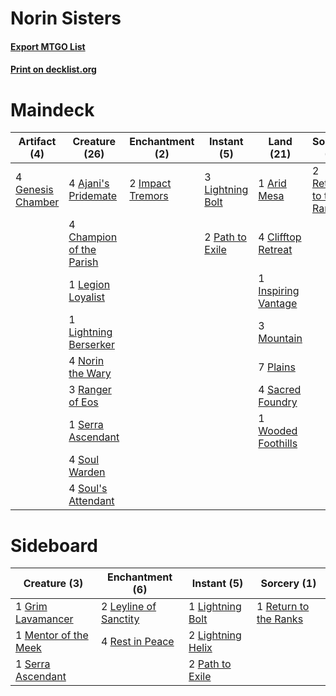 # Norin Sisters

#### [Export MTGO List](../collection/Norin%20Sisters/Norin%20Sisters.txt)
#### [Print on decklist.org](http://decklist.org/?deckmain=4%09Ajani's%20Pridemate%0A1%09Arid%20Mesa%0A4%09Champion%20of%20the%20Parish%0A4%09Clifftop%20Retreat%0A4%09Genesis%20Chamber%0A2%09Impact%20Tremors%0A1%09Inspiring%20Vantage%0A1%09Legion%20Loyalist%0A1%09Lightning%20Berserker%0A3%09Lightning%20Bolt%0A3%09Mountain%0A4%09Norin%20the%20Wary%0A2%09Path%20to%20Exile%0A7%09Plains%0A3%09Ranger%20of%20Eos%0A2%09Return%20to%20the%20Ranks%0A4%09Sacred%20Foundry%0A1%09Serra%20Ascendant%0A4%09Soul%20Warden%0A4%09Soul's%20Attendant%0A1%09Wooded%20Foothills&deckside=1%09Grim%20Lavamancer%0A2%09Leyline%20of%20Sanctity%0A1%09Lightning%20Bolt%0A2%09Lightning%20Helix%0A1%09Mentor%20of%20the%20Meek%0A2%09Path%20to%20Exile%0A4%09Rest%20in%20Peace%0A1%09Return%20to%20the%20Ranks%0A1%09Serra%20Ascendant)
# Maindeck

|                                        Artifact (4)                                        |                                           Creature (26)                                           |                                      Enchantment (2)                                      |                                       Instant (5)                                        |                                          Land (21)                                           |                                          Sorcery (2)                                           |
|--------------------------------------------------------------------------------------------|---------------------------------------------------------------------------------------------------|-------------------------------------------------------------------------------------------|------------------------------------------------------------------------------------------|----------------------------------------------------------------------------------------------|------------------------------------------------------------------------------------------------|
|4 [Genesis Chamber](http://gatherer.wizards.com/Pages/Card/Details.aspx?multiverseid=446203)|4 [Ajani's Pridemate](http://gatherer.wizards.com/Pages/Card/Details.aspx?multiverseid=376241)     |2 [Impact Tremors](http://gatherer.wizards.com/Pages/Card/Details.aspx?multiverseid=394600)|3 [Lightning Bolt](http://gatherer.wizards.com/Pages/Card/Details.aspx?multiverseid=806)  |1 [Arid Mesa](http://gatherer.wizards.com/Pages/Card/Details.aspx?multiverseid=405092)        |2 [Return to the Ranks](http://gatherer.wizards.com/Pages/Card/Details.aspx?multiverseid=383363)|
|                                                                                            |4 [Champion of the Parish](http://gatherer.wizards.com/Pages/Card/Details.aspx?multiverseid=409580)|                                                                                           |2 [Path to Exile](http://gatherer.wizards.com/Pages/Card/Details.aspx?multiverseid=220511)|4 [Clifftop Retreat](http://gatherer.wizards.com/Pages/Card/Details.aspx?multiverseid=443127) |                                                                                                |
|                                                                                            |1 [Legion Loyalist](http://gatherer.wizards.com/Pages/Card/Details.aspx?multiverseid=455759)       |                                                                                           |                                                                                          |1 [Inspiring Vantage](http://gatherer.wizards.com/Pages/Card/Details.aspx?multiverseid=417819)|                                                                                                |
|                                                                                            |1 [Lightning Berserker](http://gatherer.wizards.com/Pages/Card/Details.aspx?multiverseid=394615)   |                                                                                           |                                                                                          |3 [Mountain](http://gatherer.wizards.com/Pages/Card/Details.aspx?multiverseid=439859)         |                                                                                                |
|                                                                                            |4 [Norin the Wary](http://gatherer.wizards.com/Pages/Card/Details.aspx?multiverseid=113512)        |                                                                                           |                                                                                          |7 [Plains](http://gatherer.wizards.com/Pages/Card/Details.aspx?multiverseid=439856)           |                                                                                                |
|                                                                                            |3 [Ranger of Eos](http://gatherer.wizards.com/Pages/Card/Details.aspx?multiverseid=174823)         |                                                                                           |                                                                                          |4 [Sacred Foundry](http://gatherer.wizards.com/Pages/Card/Details.aspx?multiverseid=405106)   |                                                                                                |
|                                                                                            |1 [Serra Ascendant](http://gatherer.wizards.com/Pages/Card/Details.aspx?multiverseid=438597)       |                                                                                           |                                                                                          |1 [Wooded Foothills](http://gatherer.wizards.com/Pages/Card/Details.aspx?multiverseid=405116) |                                                                                                |
|                                                                                            |4 [Soul Warden](http://gatherer.wizards.com/Pages/Card/Details.aspx?multiverseid=129740)           |                                                                                           |                                                                                          |                                                                                              |                                                                                                |
|                                                                                            |4 [Soul's Attendant](http://gatherer.wizards.com/Pages/Card/Details.aspx?multiverseid=193499)      |                                                                                           |                                                                                          |                                                                                              |                                                                                                |

# Sideboard

|                                         Creature (3)                                          |                                        Enchantment (6)                                         |                                        Instant (5)                                         |                                          Sorcery (1)                                           |
|-----------------------------------------------------------------------------------------------|------------------------------------------------------------------------------------------------|--------------------------------------------------------------------------------------------|------------------------------------------------------------------------------------------------|
|1 [Grim Lavamancer](http://gatherer.wizards.com/Pages/Card/Details.aspx?multiverseid=430589)   |2 [Leyline of Sanctity](http://gatherer.wizards.com/Pages/Card/Details.aspx?multiverseid=204993)|1 [Lightning Bolt](http://gatherer.wizards.com/Pages/Card/Details.aspx?multiverseid=806)    |1 [Return to the Ranks](http://gatherer.wizards.com/Pages/Card/Details.aspx?multiverseid=383363)|
|1 [Mentor of the Meek](http://gatherer.wizards.com/Pages/Card/Details.aspx?multiverseid=389594)|4 [Rest in Peace](http://gatherer.wizards.com/Pages/Card/Details.aspx?multiverseid=442021)      |2 [Lightning Helix](http://gatherer.wizards.com/Pages/Card/Details.aspx?multiverseid=249386)|                                                                                                |
|1 [Serra Ascendant](http://gatherer.wizards.com/Pages/Card/Details.aspx?multiverseid=438597)   |                                                                                                |2 [Path to Exile](http://gatherer.wizards.com/Pages/Card/Details.aspx?multiverseid=220511)  |                                                                                                |
